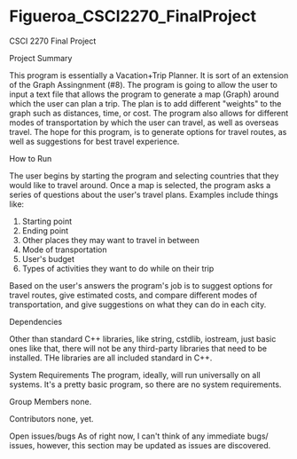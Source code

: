# Figueroa_CSCI2270_FinalProject
CSCI 2270 Final Project 


Project Summary 

This program is essentially a Vacation+Trip Planner. It is sort of an extension of the Graph Assingnment (#8). The program is going to allow the user to input a text file that allows the program to generate a map (Graph) around which the user can plan a trip. The plan is to add different "weights" to the graph such as distances, time, or cost. The program also allows for different modes of transportation by which the user can travel, as well as overseas travel. The hope for this program, is to generate options for travel routes, as well as suggestions for best travel experience. 

How to Run

The user begins by starting the program and selecting countries that they would like to travel around. Once a map is selected, the program asks a series of questions about the user's travel plans. Examples include things like: 

1. Starting point
2. Ending point
3. Other places they may want to travel in between
4. Mode of transportation
5. User's budget
6. Types of activities they want to do while on their trip 
 
Based on the user's answers the program's job is to suggest options for travel routes, give estimated costs, and compare different modes of transportation, and give suggestions on what they can do in each city. 

Dependencies


Other than standard C++ libraries, like string, cstdlib, iostream, just basic ones like that, there will not be any third-party libraries that need to be installed. THe libraries are all included standard in C++.

System Requirements
The program, ideally, will run universally on all systems. It's a pretty basic program, so there are no system requirements. 

Group Members
none.

Contributors
none, yet. 

Open issues/bugs
As of right now, I can't think of any immediate bugs/ issues, however, this section may be updated as issues are discovered. 
